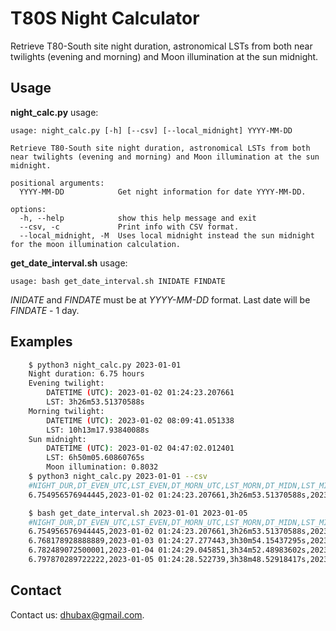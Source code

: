 T80S Night Calculator
=====================

Retrieve T80-South site night duration, astronomical LSTs from both near twilights (evening and morning) and Moon illumination at the sun midnight.

Usage
-----

**night_calc.py** usage:

    usage: night_calc.py [-h] [--csv] [--local_midnight] YYYY-MM-DD

    Retrieve T80-South site night duration, astronomical LSTs from both near twilights (evening and morning) and Moon illumination at the sun midnight.

    positional arguments:
      YYYY-MM-DD            Get night information for date YYYY-MM-DD.

    options:
      -h, --help            show this help message and exit
      --csv, -c             Print info with CSV format.
      --local_midnight, -M  Uses local midnight instead the sun midnight for the moon illumination calculation.

**get_date_interval.sh** usage:

    usage: bash get_date_interval.sh INIDATE FINDATE

*INIDATE* and *FINDATE* must be at *YYYY-MM-DD* format. Last date will be *FINDATE* - 1 day.

Examples
--------
```bash
    $ python3 night_calc.py 2023-01-01
    Night duration: 6.75 hours
    Evening twilight:
        DATETIME (UTC): 2023-01-02 01:24:23.207661
        LST: 3h26m53.51370588s
    Morning twilight:
        DATETIME (UTC): 2023-01-02 08:09:41.051338
        LST: 10h13m17.93840088s
    Sun midnight:
        DATETIME (UTC): 2023-01-02 04:47:02.012401
        LST: 6h50m05.60860765s
        Moon illumination: 0.8032
    $ python3 night_calc.py 2023-01-01 --csv
    #NIGHT_DUR,DT_EVEN_UTC,LST_EVEN,DT_MORN_UTC,LST_MORN,DT_MIDN,LST_MIDN,MOON_ILLUM_MIDN
    6.754956576944445,2023-01-02 01:24:23.207661,3h26m53.51370588s,2023-01-02 08:09:41.051338,10h13m17.93840088s,2023-01-02 04:47:02.012401,6h50m05.60860765s,0.8032165343009382

    $ bash get_date_interval.sh 2023-01-01 2023-01-05
    #NIGHT_DUR,DT_EVEN_UTC,LST_EVEN,DT_MORN_UTC,LST_MORN,DT_MIDN,LST_MIDN,MOON_ILLUM_MIDN
    6.754956576944445,2023-01-02 01:24:23.207661,3h26m53.51370588s,2023-01-02 08:09:41.051338,10h13m17.93840088s,2023-01-02 04:47:02.012401,6h50m05.60860765s,0.8032165343009382
    6.768178928888889,2023-01-03 01:24:27.277443,3h30m54.15437295s,2023-01-03 08:10:32.721587,10h18m06.31061791s,2023-01-03 04:47:30.126149,6h54m30.35945389s,0.8750535541745281
    6.782489072500001,2023-01-04 01:24:29.045851,3h34m52.48983602s,2023-01-04 08:11:26.006512,10h22m56.30421445s,2023-01-04 04:47:57.856998,6h58m54.72873387s,0.9314920905532926
    6.797870289722222,2023-01-05 01:24:28.522739,3h38m48.52918417s,2023-01-05 08:12:20.855782,10h27m47.86783566s,2023-01-05 04:48:25.179159,7h03m18.68974587s,0.9712297317299345
```

Contact
-------
	
Contact us: [dhubax@gmail.com](mailto:dhubax@gmail.com).